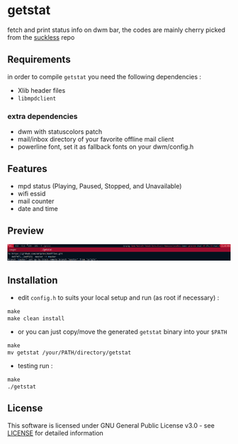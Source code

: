 # getstat

fetch and print status info on dwm bar, the codes are mainly cherry picked from the [suckless](https://dwm.suckless.org/dwmstatus/) repo

## Requirements
in order to compile `getstat` you need the following dependencies :
- Xlib header files  
- `libmpdclient`

### extra dependencies
- dwm with statuscolors patch
- mail/inbox directory of your favorite offline mail client
- powerline font, set it as fallback fonts on your dwm/config.h

## Features
- mpd status (Playing, Paused, Stopped, and Unavailable)
- wifi essid
- mail counter
- date and time

## Preview
![getstatpreview](img/prev1.png)

## Installation
- edit `config.h` to suits your local setup and run (as root if necessary) :
```
make
make clean install     
```

- or you can just copy/move the generated `getstat` binary into your `$PATH`
```
make
mv getstat /your/PATH/directory/getstat
```

- testing run :
```
make
./getstat
```


## License
This software is licensed under GNU General Public License v3.0 - see [LICENSE](LICENSE) for detailed information


